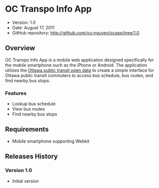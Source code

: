 # OC Transpo Info App #

- Version: 1.0
- Date: August 17, 2011
- GitHub repository: <http://github.com/vu-nguyen/ocapp/tree/1.0>

## Overview

OC Transpo Info App is a mobile web application designed specifically for the mobile smartphone such as the iPhone or Android. The application utilizes the [Ottawa public transit open data](http://ottawa.ca/online_services/opendata/info/transit_schedule_en.html) to create a simple interface for Ottawa public transit commuters to access bus schedule, bus routes, and find nearby bus stops.

### Features

- Lookup bus schedule
- View bus routes
- Find nearby bus stops

## Requirements

- Mobile smartphone supporting Webkit

## Releases History

### Version 1.0

- Initial version
